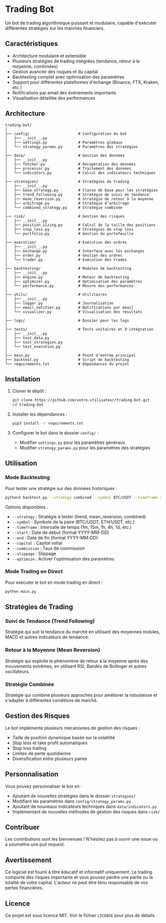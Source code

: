 # Trading Bot

Un bot de trading algorithmique puissant et modulaire, capable d'exécuter différentes stratégies sur les marchés financiers.

## Caractéristiques

- Architecture modulaire et extensible
- Plusieurs stratégies de trading intégrées (tendance, retour à la moyenne, combinées)
- Gestion avancée des risques et du capital
- Backtesting complet avec optimisation des paramètres
- Support pour différentes plateformes d'échange (Binance, FTX, Kraken, etc.)
- Notifications par email des événements importants
- Visualisation détaillée des performances

## Architecture

```
trading-bot/
│
├── config/                      # Configuration du bot
│   ├── __init__.py
│   ├── settings.py              # Paramètres globaux
│   └── strategy_params.py       # Paramètres des stratégies
│
├── data/                        # Gestion des données
│   ├── __init__.py
│   ├── fetcher.py               # Récupération des données
│   ├── processor.py             # Traitement des données
│   └── indicators.py            # Calcul des indicateurs techniques
│
├── strategies/                  # Stratégies de trading
│   ├── __init__.py
│   ├── base_strategy.py         # Classe de base pour les stratégies
│   ├── trend_following.py       # Stratégie de suivi de tendance
│   ├── mean_reversion.py        # Stratégie de retour à la moyenne
│   ├── arbitrage.py             # Stratégie d'arbitrage
│   └── combined_strategy.py     # Stratégie combinée
│
├── risk/                        # Gestion des risques
│   ├── __init__.py
│   ├── position_sizing.py       # Calcul de la taille des positions
│   ├── stop_loss.py             # Stratégies de stop loss
│   └── portfolio.py             # Gestion du portefeuille
│
├── execution/                   # Exécution des ordres
│   ├── __init__.py
│   ├── exchange.py              # Interface avec les exchanges
│   ├── order.py                 # Gestion des ordres
│   └── trader.py                # Exécution des trades
│
├── backtesting/                 # Modules de backtesting
│   ├── __init__.py
│   ├── engine.py                # Moteur de backtesting
│   ├── optimizer.py             # Optimisation des paramètres
│   └── performance.py           # Mesure des performances
│
├── utils/                       # Utilitaires
│   ├── __init__.py
│   ├── logger.py                # Journalisation
│   ├── email_notifier.py        # Notifications par email
│   └── visualizer.py            # Visualisation des résultats
│
├── logs/                        # Dossier pour les logs
│
├── tests/                       # Tests unitaires et d'intégration
│   ├── __init__.py
│   ├── test_data.py
│   ├── test_strategies.py
│   └── test_execution.py
│
├── main.py                      # Point d'entrée principal
├── backtest.py                  # Script de backtesting
└── requirements.txt             # Dépendances du projet
```

## Installation

1. Cloner le dépôt :

   ```bash
   git clone https://github.com/votre-utilisateur/trading-bot.git
   cd trading-bot
   ```

2. Installer les dépendances :

   ```bash
   pip3 install -r requirements.txt
   ```

3. Configurer le bot dans le dossier `config/` :
   - Modifier `settings.py` pour les paramètres généraux
   - Modifier `strategy_params.py` pour les paramètres des stratégies

## Utilisation

### Mode Backtesting

Pour tester une stratégie sur des données historiques :

```bash
python3 backtest.py --strategy combined --symbol BTC/USDT --timeframe 1h --start 2020-01-01 --end 2020-01-31
```

Options disponibles :

- `--strategy` : Stratégie à tester (trend, mean_reversion, combined)
- `--symbol` : Symbole de la paire (BTC/USDT, ETH/USDT, etc.)
- `--timeframe` : Intervalle de temps (1m, 15m, 1h, 4h, 1d, etc.)
- `--start` : Date de début (format YYYY-MM-DD)
- `--end` : Date de fin (format YYYY-MM-DD)
- `--capital` : Capital initial
- `--commission` : Taux de commission
- `--slippage` : Slippage
- `--optimize` : Activer l'optimisation des paramètres

### Mode Trading en Direct

Pour exécuter le bot en mode trading en direct :

```bash
python main.py
```

## Stratégies de Trading

### Suivi de Tendance (Trend Following)

Stratégie qui suit la tendance du marché en utilisant des moyennes mobiles, MACD et autres indicateurs de tendance.

### Retour à la Moyenne (Mean Reversion)

Stratégie qui exploite le phénomène de retour à la moyenne après des mouvements extrêmes, en utilisant RSI, Bandes de Bollinger et autres oscillateurs.

### Stratégie Combinée

Stratégie qui combine plusieurs approches pour améliorer la robustesse et s'adapter à différentes conditions de marché.

## Gestion des Risques

Le bot implémente plusieurs mécanismes de gestion des risques :

- Taille de position dynamique basée sur la volatilité
- Stop loss et take profit automatiques
- Stop loss trailing
- Limites de perte quotidienne
- Diversification entre plusieurs paires

## Personnalisation

Vous pouvez personnaliser le bot en :

- Ajoutant de nouvelles stratégies dans le dossier `strategies/`
- Modifiant les paramètres dans `config/strategy_params.py`
- Ajoutant de nouveaux indicateurs techniques dans `data/indicators.py`
- Implémentant de nouvelles méthodes de gestion des risques dans `risk/`

## Contribuer

Les contributions sont les bienvenues ! N'hésitez pas à ouvrir une issue ou à soumettre une pull request.

## Avertissement

Ce logiciel est fourni à titre éducatif et informatif uniquement. Le trading comporte des risques importants et vous pouvez perdre une partie ou la totalité de votre capital. L'auteur ne peut être tenu responsable de vos pertes financières.

## Licence

Ce projet est sous licence MIT. Voir le fichier `LICENSE` pour plus de détails.
